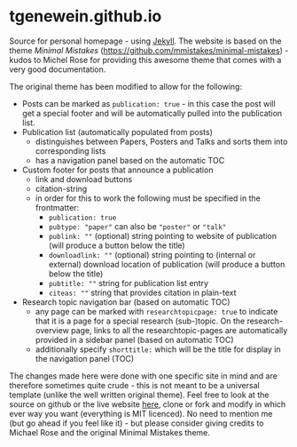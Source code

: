 # tgenewein.github.io

Source for personal homepage - using [Jekyll](http://jekyllrb.com/). The website is based on the theme *Minimal Mistakes* (https://github.com/mmistakes/minimal-mistakes) - kudos to Michel Rose for providing this awesome theme that comes with a very good documentation.

The original theme has been modified to allow for the following:
* Posts can be marked as `publication: true` - in this case the post will get a special footer and will be automatically pulled into the publication list.
* Publication list (automatically populated from posts)
  * distinguishes between Papers, Posters and Talks and sorts them into corresponding lists
  * has a navigation panel based on the automatic TOC
* Custom footer for posts that announce a publication
  * link and download buttons
  * citation-string
  * in order for this to work the following must be specified in the frontmatter:
    * `publication: true`
    * `pubtype: "paper"` can also be `"poster"` or `"talk"`
    * `publink: ""` (optional) string pointing to website of publication (will produce a button below the title)
    * `downloadlink: ""` (optional) string pointing to (internal or external) download location of publication (will produce a button below the title)
    * `pubtitle: ""` string for publication list entry
    * `citeas: ""` string that provides citation in plain-text
* Research topic navigation bar (based on automatic TOC)
  * any page can be marked with `researchtopicpage: true` to indicate that it is a page for a special research (sub-)topic. On the research-overview page, links to all the researchtopic-pages are automatically provided in a sidebar panel (based on automatic TOC)
  * additionally specify `shorttitle:` which will be the title for display in the navigation panel (TOC)


The changes made here were done with one specific site in mind and are therefore sometimes quite crude - this is not meant to be a universal template (unlike the well written original theme). Feel free to look at the source on github or the live website [here](http://tim.inversetemperature.net), clone or fork and modify in which ever way you want (everything is MIT licenced). No need to mention me (but go ahead if you feel like it) - but please consider giving credits to Michael Rose and the original Minimal Mistakes theme.
